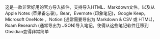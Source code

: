 这是一款非常好用的官方导入插件，支持导入HTML、Markdown文件。以及从Apple Notes (苹果备忘录)，Bear，Evernote (印象笔记)，Google Keep，Microsoft OneNote
，Notion (通常需要导出为 Markdown & CSV 或 HTML)，Roam Research (通常导出为 JSON)导入笔记，使得从这些笔记软件迁移到Obsidian变得非常简单